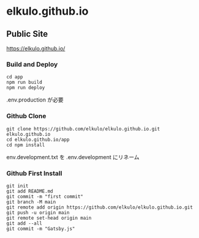 # elkulo.github.io

## Public Site

https://elkulo.github.io/

### Build and Deploy

~~~
cd app
npm run build
npm run deploy
~~~

.env.production が必要

### Github Clone

~~~
git clone https://github.com/elkulo/elkulo.github.io.git elkulo.github.io
cd elkulo.github.io/app
cd npm install
~~~

env.development.txt を .env.development にリネーム

### Github First Install

~~~
git init
git add README.md 
git commit -m "first commit"
git branch -M main
git remote add origin https://github.com/elkulo/elkulo.github.io.git
git push -u origin main
git remote set-head origin main
git add --all
git commit -m "Gatsby.js"
~~~
